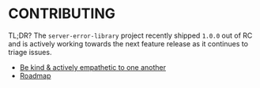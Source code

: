 # CONTRIBUTING

TL;DR? The `server-error-library` project recently shipped `1.0.0` out of RC and is actively
working towards the next feature release as it continues to triage issues. 

- [Be kind & actively empathetic to one another](CODE_OF_CONDUCT.md)
- [Roadmap](#roadmap)
